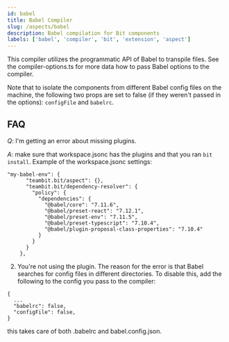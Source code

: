 ```yaml
---
id: babel
title: Babel Compiler
slug: /aspects/babel
description: Babel compilation for Bit components
labels: ['babel', 'compiler', 'bit', 'extension', 'aspect']
---
```


This compiler utilizes the programmatic API of Babel to transpile files. See the compiler-options.ts for more data how to pass Babel options to the compiler.

Note that to isolate the components from different Babel config files on the machine, the following two props are set to false (if they weren't passed in the options): `configFile` and `babelrc`.

## FAQ

*Q*: I'm getting an error about missing plugins.

*A*: make sure that workspace.jsonc has the plugins and that you ran `bit install`.
Example of the workspace.jsonc settings:
```
"my-babel-env": {
      "teambit.bit/aspect": {},
      "teambit.bit/dependency-resolver": {
        "policy": {
          "dependencies": {
            "@babel/core": "7.11.6",
            "@babel/preset-react": "7.12.1",
            "@babel/preset-env": "7.11.5",
            "@babel/preset-typescript": "7.10.4",
            "@babel/plugin-proposal-class-properties": "7.10.4"
          }
        }
      }
    },
```
2. You're not using the plugin.
The reason for the error is that Babel searches for config files in different directories. To disable this, add the following to the config you pass to the compiler:
```
{
  ...
  "babelrc": false,
  "configFile": false,
}
```
this takes care of both .babelrc and babel.config.json.
